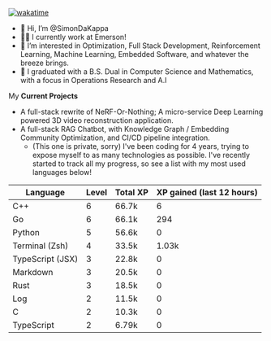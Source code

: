 
[![wakatime](https://wakatime.com/badge/user/50e6c678-94a9-4739-af51-360aeb113c51.svg)](https://wakatime.com/@50e6c678-94a9-4739-af51-360aeb113c51)

- 👋 Hi, I’m @SimonDaKappa
- 🧑‍💼 I currently work at Emerson!
- 👀 I’m interested in Optimization, Full Stack Development, Reinforcement Learning, Machine Learning, Embedded Software, and whatever the breeze brings.
- 🌱 I graduated with a B.S. Dual in Computer Science and Mathematics, with a focus in Operations Research and A.I

My **Current Projects** 
- A full-stack rewrite of NeRF-Or-Nothing; A micro-service Deep Learning powered 3D video reconstruction application.
- A full-stack RAG Chatbot, with Knowledge Graph / Embedding Community Optimization, and CI/CD pipeline integration.
  - (This one is private, sorry)
I've been coding for 4 years, trying to expose myself to as many technologies as possible. I've recently started to track all my progress, so see
a list with my most used languages below!

| Language | Level | Total XP | XP gained (last 12 hours) |
| --- | --- | --- | --- |
| C++ | 6 | 66.7k | 6 |
| Go | 6 | 66.1k | 294 |
| Python | 5 | 56.6k | 0 |
| Terminal (Zsh) | 4 | 33.5k | 1.03k |
| TypeScript (JSX) | 3 | 22.8k | 0 |
| Markdown | 3 | 20.5k | 0 |
| Rust | 3 | 18.5k | 0 |
| Log | 2 | 11.5k | 0 |
| C | 2 | 10.3k | 0 |
| TypeScript | 2 | 6.79k | 0 |